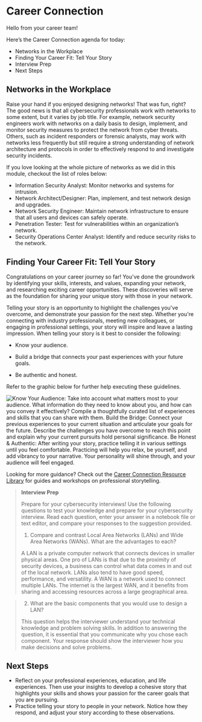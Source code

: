 # Career Connection

Hello from your career team! 

Here’s the Career Connection agenda for today:
* Networks in the Workplace
* Finding Your Career Fit: Tell Your Story
* Interview Prep
* Next Steps

## Networks  in the Workplace

Raise your hand if you enjoyed designing networks! That was fun, right? The good news is that all cybersecurity professionals work with networks to some extent, but it varies by job title. For example, network security engineers work with networks on a daily basis to design, implement, and monitor security measures to protect the network from cyber threats. Others, such as incident responders or forensic analysts, may work with networks less frequently but still require a strong understanding of network architecture and protocols in order to effectively respond to and investigate security incidents.  

If you love looking at the whole picture of networks as we did in this module, checkout the list of roles below: 
* Information Security Analyst: Monitor networks and systems for intrusion.
* Network Architect/Designer: Plan, implement, and test network design and upgrades. 
* Network Security Engineer: Maintain network infrastructure to ensure that all users and devices can safely operate. 
* Penetration Tester: Test for vulnerabilities within an organization’s network. 
* Security Operations Center Analyst: Identify and reduce security risks to the network. 

## Finding Your Career Fit: Tell Your Story

Congratulations on your career journey so far! You've done the groundwork by identifying your skills, interests, and values, expanding your network, and researching exciting career opportunities. These discoveries will serve as the foundation for sharing your unique story with those in your network.

Telling your story is an opportunity to highlight the challenges you've overcome, and demonstrate your passion for the next step. Whether you're connecting with industry professionals, meeting new colleagues, or engaging in professional settings, your story will inspire and leave a lasting impression. When telling your story is it best to consider the following:

* Know your audience.

* Build a bridge that connects your past experiences with your future goals.

* Be authentic and honest.

Refer to the graphic below for further help executing these guidelines.

![Know Your Audience: Take into account what matters most to your audience. What information do they need to know about you, and how can you convey it effectively? Compile a thoughtfully curated list of experiences and skills that you can share with them. Build the Bridge: Connect your previous experiences to your current situation and articulate your goals for the future. Describe the challenges you have overcome to reach this point and explain why your current pursuits hold personal significance. Be Honest & Authentic: After writing your story, practice telling it in various settings until you feel comfortable. Practicing will help you relax, be yourself, and add vibrancy to your narrative. Your personality will shine through, and your audience will feel engaged.](https://static.bc-edx.com/career-services/all-vertical-fycf/lesson-08/l8_fycf_image.png)

Looking for more guidance? Check out the [Career Connection Resource Library](https://docs.google.com/document/d/1xiuZP_ZYMiIopqS0pFWUji58ESASMQUl2CQJphReaGo/edit?usp=sharing) for guides and workshops on professional storytelling. 

> **Interview Prep**
>
>Prepare for your cybersecurity interviews! Use the following questions to test your knowledge and prepare for your cybersecurity interview. Read each question, enter your answer in a notebook file or text editor, and compare your responses to the suggestion provided.
>
> 1. Compare and contrast Local Area Networks (LANs) and Wide Area Networks (WANs). What are the advantages to each? 
>
>A LAN is a private computer network that connects devices in smaller physical areas. One pro of LANs is that due to the proximity of security devices, a business can control what data comes in and out of the local network. LANs also tend to have good speed, performance, and versatility. A WAN is a network used to connect multiple LANs. The internet is the largest WAN, and it benefits from sharing and accessing resources across a large geographical area. 

>2. What are the basic components that you would use to design a LAN? 
>
>This question helps the interviewer understand your technical knowledge and problem solving skills. In addition to answering the question, it is essential that you communicate why you chose each component. Your response should show the interviewer how you make decisions and solve problems. 

## Next Steps
* Reflect on your professional experiences, education, and life experiences. Then use your insights to develop a cohesive story that highlights your skills and shows your passion for the career goals that you are pursuing. 
* Practice telling your story to people in your network. Notice how they respond, and adjust your story according to these observations. 
